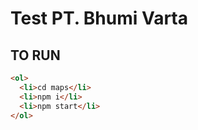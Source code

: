 # Test PT. Bhumi Varta



## TO RUN


```html
<ol>
  <li>cd maps</li>
  <li>npm i</li>
  <li>npm start</li>
</ol>
```

